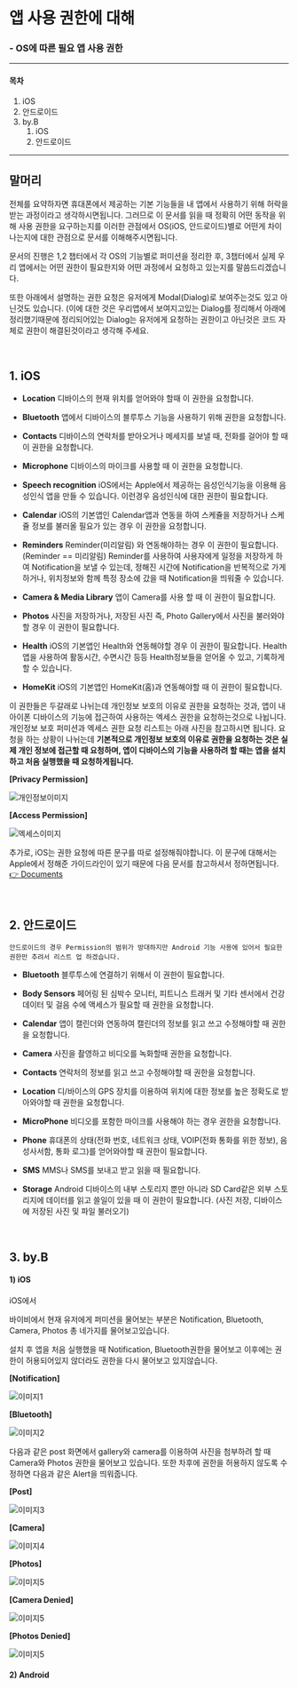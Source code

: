 # 앱 사용 권한에 대해

### - OS에 따른 필요 앱 사용 권한
---
#### 목차
1. iOS
2. 안드로이드
3. by.B
    1) iOS
    2) 안드로이드
---

## 말머리

  전체를 요약하자면 휴대폰에서 제공하는 기본 기능들을 내 앱에서 사용하기 위해 허락을 받는 과정이라고 생각하시면됩니다. 그러므로 이 문서를 읽을 때 정확히 어떤 동작을 위해 사용 권한을 요구하는지를 이러한 관점에서 OS(iOS, 안드로이드)별로 어떤게 차이나는지에 대한 관점으로 문서를 이해해주시면됩니다.

  문서의 진행은 1,2 챕터에서 각 OS의 기능별로 퍼미션을 정리한 후, 3챕터에서 실제 우리 앱에서는 어떤 권한이 필요한지와 어떤 과정에서 요청하고 있는지를 말씀드리겠습니다.

  또한 아래에서 설명하는 권한 요청은 유저에게 Modal(Dialog)로 보여주는것도 있고 아닌것도 있습니다. (이에 대한 것은 우리앱에서 보여지고있는 Dialog를 정리해서 아래에 정리했기때문에 정리되어있는 Dialog는 유저에게 요청하는 권한이고 아닌것은 코드 자체로 권한이 해결된것이라고 생각해 주세요.

&nbsp;

## 1. iOS

  + __Location__
    디바이스의 현재 위치를 얻어와야 할때 이 권한을 요청합니다. 

  + __Bluetooth__
    앱에서 디바이스의 블루투스 기능을 사용하기 위해 권한을 요청합니다. 

  + __Contacts__
    디바이스의 연락처를 받아오거나 메세지를 보낼 때, 전화를 걸어야 할 때 이 권한을 요청합니다.

  + __Microphone__
    디바이스의 마이크를 사용할 때 이 권한을 요청합니다.

  + __Speech recognition__
    iOS에서는 Apple에서 제공하는 음성인식기능을 이용해 음성인식 앱을 만들 수 있습니다. 이런경우 음성인식에 대한 권한이 필요합니다.

  + __Calendar__
    iOS의 기본앱인 Calendar앱과 연동을 하여 스케쥴을 저장하거나 스케쥴 정보를 불러올 필요가 있는 경우 이 권한을 요청합니다.

  + __Reminders__
    Reminder(미리알림) 와 연동해야하는 경우 이 권한이 필요합니다. (Reminder == 미리알림) Reminder를 사용하여 사용자에게 일정을 저장하게 하여 Notification을 보낼 수 있는데, 정해진 시간에 Notification을 반복적으로 가게 하거나, 위치정보와 함께 특정 장소에 갔을 때 Notification을 띄워줄 수 있습니다.

  + __Camera & Media Library__
    앱이 Camera를 사용 할 때 이 권한이 필요합니다.

  + __Photos__
    사진을 저장하거나, 저장된 사진 즉, Photo Gallery에서 사진을 불러와야할 경우 이 권한이 필요합니다.

  + __Health__
    iOS의 기본앱인 Health와 연동해야할 경우 이 권한이 필요합니다. Health앱을 사용하여 활동시간, 수면시간 등등 Health정보들을 얻어올 수 있고, 기록하게 할 수 있습니다.

  + __HomeKit__
    iOS의 기본앱인 HomeKit(홈)과 연동해야할 때 이 권한이 필요합니다. 

  이 권한들은 두갈래로 나뉘는데 개인정보 보호의 이유로 권한을 요청하는 것과, 앱이 내 아이폰 디바이스의 기능에 접근하여 사용하는 엑세스 권한을 요청하는것으로 나뉩니다. 개인정보 보호 퍼미션과 엑세스 권한 요청 리스트는 아래 사진을 참고하시면 됩니다. 요청을 하는 상황이 나뉘는데 __기본적으로 개인정보 보호의 이유로 권한을 요청하는 것은 실제 개인 정보에 접근할 때 요청하며, 앱이 디바이스의 기능을 사용하려 할 때는 앱을 설치하고 처음 실행했을 때 요청하게됩니다.__

__[Privacy Permission]__

![개인정보이미지](./ios_privacy.png)

__[Access Permission]__

![엑세스이미지](./ios_permission.png)

추가로, iOS는 권한 요청에 따른 문구를 따로 설정해줘야합니다. 이 문구에 대해서는 Apple에서 정해준 가이드라인이 있기 때문에 다음 문서를 참고하셔서 정하면됩니다. [👉 Documents](https://developer.apple.com/design/human-interface-guidelines/ios/app-architecture/requesting-permission "Apple design guide")

&nbsp;

## 2. 안드로이드
    안드로이드의 경우 Permission의 범위가 방대하지만 Android 기능 사용에 있어서 필요한 권한만 추려서 리스트 업 하겠습니다.

  + __Bluetooth__
    블루투스에 연결하기 위해서 이 권한이 필요합니다.

  + __Body Sensors__
    페어링 된 심박수 모니터, 피트니스 트래커 및 기타 센서에서 건강 데이터 및 걸음 수에 액세스가 필요할 때 권한을 요청합니다.
    
  + __Calendar__
    앱이 캘린더와 연동하여 캘린더의 정보를 읽고 쓰고 수정해야할 때 권한을 요청합니다.

  + __Camera__
    사진을 촬영하고 비디오를 녹화할때 권한을 요청합니다. 

  + __Contacts__
    연락처의 정보를 읽고 쓰고 수정해야할 때 권한을 요청합니다.
    
  + __Location__
    디/바이스의 GPS 장치를 이용하여 위치에 대한 정보를 높은 정확도로 받아와야할 때 권한을 요청합니다.  

  + __MicroPhone__
    비디오를 포함한 마이크를 사용해야 하는 경우 권한을 요청합니다.

  + __Phone__
    휴대폰의 상태(전화 번호, 네트워크 상태, VOIP(전화 통화를 위한 정보), 음성사서함, 통화 로그)를 얻어와야할 때 권한이 필요합니다.

  + __SMS__
    MMS나 SMS를 보내고 받고 읽을 때 필요합니다.
    
  + __Storage__
    Android 디바이스의 내부 스토리지 뿐만 아니라 SD Card같은 외부 스토리지에 데이터를 읽고 쓸일이 있을 때 이 권한이 필요합니다. (사진 저장, 디바이스에 저장된 사진 및 파일 불러오기) 

&nbsp;

## 3. by.B 

#### 1) iOS

  iOS에서

  바이비에서 현재 유저에게 퍼미션을 물어보는 부분은 Notification, Bluetooth, Camera, Photos 총 네가지를 물어보고있습니다. 

  설치 후 앱을 처음 실행했을 때 Notification, Bluetooth권한을 물어보고 이후에는 권한이 허용되어있지 않더라도 권한을 다시 물어보고 있지않습니다.

__[Notification]__

![이미지1](./ios_noti.png)

__[Bluetooth]__

![이미지2](./ios_ble.png)

다음과 같은 post 화면에서 gallery와  camera를 이용하여 사진을 첨부하려 할 때 Camera와 Photos 권한을 물어보고 있습니다. 또한 차후에 권한을 허용하지 않도록 수정하면 다음과 같은 Alert을 띄워줍니다.

__[Post]__

![이미지3](./ios_post.png)

__[Camera]__

![이미지4](./ios_camera.png)

__[Photos]__

![이미지5](./ios_photos.png)

__[Camera Denied]__

![이미지5](./ios_camera_re.png)

__[Photos Denied]__

![이미지5](./ios_photos_re.png)

#### 2) Android

